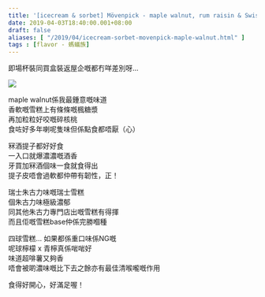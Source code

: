 ```yaml
---
title: '[icecream & sorbet] Mövenpick - maple walnut, rum raisin & Swiss chocolate + lemon & lime'
date: 2019-04-03T18:40:00.001+08:00
draft: false
aliases: [ "/2019/04/icecream-sorbet-movenpick-maple-walnut.html" ]
tags : [flavor - 螞蟻族]
---
```


即場杯裝同買盒裝返屋企嘅都冇咩差別呀…  

![](/images/movenpickice.jpg)

maple walnut係我最鍾意嘅味道  
香軟嘅雪糕上有條條嘅楓糖漿  
再加粒粒好咬嘅碎核桃  
食咗好多年喇呢隻味但係點食都唔厭（心）  
  
冧酒提子都好好食  
一入口就爆濃濃嘅酒香  
牙買加冧酒個味一食就食得出  
提子皮唔會過軟都仲帶有韌性，正！  
  
瑞士朱古力味嘅瑞士雪糕  
個朱古力味極級濃郁  
同其他朱古力專門店出嘅雪糕有得揮  
而且佢嘅雪糕base仲係完勝嗰種  
  
四球雪糕… 如果都係重口味係NG嘅  
呢球檸檬 x 青檸真係啱啱好  
味道超啡薯又夠香  
唔會被啲濃味嘅比下去之餘亦有最佳清喉嚨嘅作用  
  
食得好開心，好滿足喔！